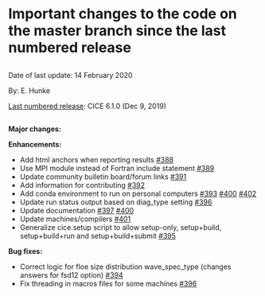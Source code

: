 # Important changes to the code on the master branch since the last numbered release
 
## 

Date of last update:  14 February 2020

By:  E. Hunke

[Last numbered release](https://github.com/CICE-Consortium/CICE/releases): CICE 6.1.0 (Dec 9, 2019)

## 

**Major changes:**


**Enhancements:**
* Add html anchors when reporting results [#388](https://github.com/CICE-Consortium/CICE/pull/388)
* Use MPI module instead of Fortran include statement [#389](https://github.com/CICE-Consortium/CICE/pull/389)
* Update community bulletin board/forum links [#391](https://github.com/CICE-Consortium/CICE/pull/391)
* Add information for contributing [#392](https://github.com/CICE-Consortium/CICE/pull/392)
* Add conda environment to run on personal computers [#393](https://github.com/CICE-Consortium/CICE/pull/393) [#400](https://github.com/CICE-Consortium/CICE/pull/400) [#402](https://github.com/CICE-Consortium/CICE/pull/402)
* Update run status output based on diag_type setting [#396](https://github.com/CICE-Consortium/CICE/pull/396)
* Update documentation [#397](https://github.com/CICE-Consortium/CICE/pull/397) [#400](https://github.com/CICE-Consortium/CICE/pull/400)
* Update machines/compilers [#401](https://github.com/CICE-Consortium/CICE/pull/401)
* Generalize cice.setup script to allow setup-only, setup+build, setup+build+run and setup+build+submit [#395](https://github.com/CICE-Consortium/CICE/pull/395)

**Bug fixes:**
* Correct logic for floe size distribution wave_spec_type (changes answers for fsd12 option) [#394](https://github.com/CICE-Consortium/CICE/pull/394)
* Fix threading in macros files for some machines [#396](https://github.com/CICE-Consortium/CICE/pull/396)
